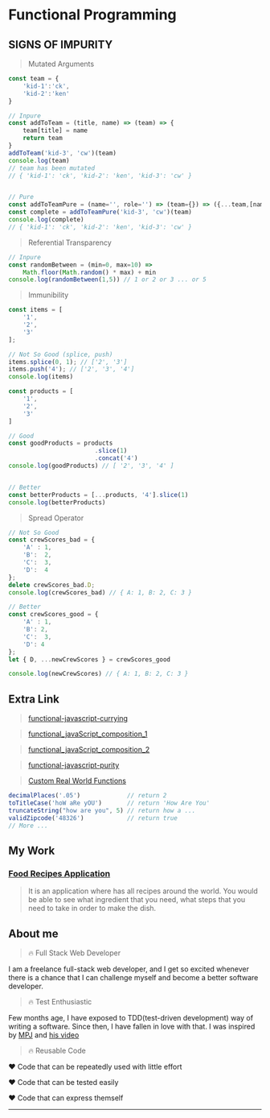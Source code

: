 # Functional Programming 


## SIGNS OF IMPURITY 


> Mutated Arguments


```javascript
const team = {
	'kid-1':'ck',
	'kid-2':'ken'
}

// Inpure
const addToTeam = (title, name) => (team) => {
	team[title] = name
	return team
}
addToTeam('kid-3', 'cw')(team)
console.log(team) 
// team has been mutated
// { 'kid-1': 'ck', 'kid-2': 'ken', 'kid-3': 'cw' }


// Pure
const addToTeamPure = (name='', role='') => (team={}) => ({...team,[name]: role})
const complete = addToTeamPure('kid-3', 'cw')(team)
console.log(complete)
// { 'kid-1': 'ck', 'kid-2': 'ken', 'kid-3': 'cw' }
```


> Referential Transparency


```javascript 
// Inpure
const randomBetween = (min=0, max=10) => 
    Math.floor(Math.random() * max) + min
console.log(randomBetween(1,5)) // 1 or 2 or 3 ... or 5
```


> Immunibility

```javascript
const items = [
	'1',
	'2',
	'3'
];

// Not So Good (splice, push)
items.splice(0, 1); // ['2', '3']
items.push('4'); // ['2', '3', '4']
console.log(items)

const products = [
	'1',
	'2',
	'3'
]

// Good
const goodProducts = products
						.slice(1)
						.concat('4')
console.log(goodProducts) // [ '2', '3', '4' ]


// Better 
const betterProducts = [...products, '4'].slice(1)
console.log(betterProducts)
```



> Spread Operator

```javascript
// Not So Good
const crewScores_bad = {
    'A' : 1, 
    'B':  2,
    'C':  3, 
    'D':  4
};
delete crewScores_bad.D;
console.log(crewScores_bad) // { A: 1, B: 2, C: 3 }

// Better
const crewScores_good = {
    'A' : 1, 
    'B': 2,
    'C':  3, 
    'D': 4
};
let { D, ...newCrewScores } = crewScores_good

console.log(newCrewScores) // { A: 1, B: 2, C: 3 }

```


## Extra Link


> [functional-javascript-currying](https://github.com/CHAOWEICHIU/functional-javascript-currying)


> [functional_javaScript_composition_1](https://github.com/CHAOWEICHIU/functional_javaScript_composition_1)


> [functional_javaScript_composition_2](https://github.com/CHAOWEICHIU/functional_javaScript_composition_1)


> [functional-javascript-purity](https://github.com/CHAOWEICHIU/functional-javascript-purity)



> [Custom Real World Functions](https://github.com/CHAOWEICHIU/ccw-custom-functions)

```javascript
decimalPlaces('.05') 	  		 // return 2
toTitleCase('hoW aRe yOU') 		 // return 'How Are You'
truncateString("how are you", 5) // return how a ...
validZipcode('48326')   		 // return true
// More ...
```

## My Work

### [Food Recipes Application](https://github.com/CHAOWEICHIU/favorite-food-recipe)

>It is an application where has all recipes around the world. You would be able to see what ingredient that you need, what steps that you need to take in order to make the dish.




## About me

> :fire: Full Stack Web Developer

I am a freelance full-stack web developer, and I get so 
excited whenever there is a chance that I can challenge
myself and become a better software developer.


> :fire: Test Enthusiastic

Few months age, I have exposed to TDD(test-driven development) way
of writing a software. Since then, I have fallen in love with that.
I was inspired by [MPJ](https://www.youtube.com/watch?v=TWBDa5dqrl8)
and [his video](https://www.youtube.com/watch?v=vqAaMVoKz1c)


> :fire: Reusable Code

:heart: Code that can be repeatedly used with little effort

:heart: Code that can be tested easily

:heart: Code that can express themself


------------------------------------------


